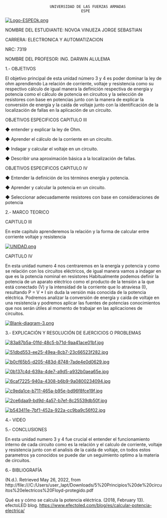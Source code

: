                         UNIVERSIDAD DE LAS FUERZAS ARMADAS 
                                      ESPE
  [![Logo-ESPEOk.png](https://i.postimg.cc/P5XdL97z/Logo-ESPEOk.png)](https://postimg.cc/HVhqRZdV)
                                                                        



NOMBRE DEL ESTUDIANTE: NOVOA VINUEZA JORGE SEBASTIAN 
  
CARRERA: ELECTRONICA Y AUTOMATIZACION 

NRC: 7319

NOMBRE DEL PROFESOR: ING. DARWIN ALULEMA



1.- OBJETIVOS 

El objetivo principal de esta unidad número 3 y 4 es poder dominar la ley de ohm aprendiendo La relación de corriente, voltaje y resistencia como su respectivo cálculo de igual manera la definición respectiva de energía y potencia como el cálculo de potencia en circuitos y la selección de resistores con base en potencias junto con la manera de explicar la conversión de energía y la caída de voltaje junto con la identificación de la localización de fallas en la aplicación de un circuito.

OBJETIVOS ESPECIFICOS CAPITULO III

◆ entender y explicar la ley de Ohm.

◆ Aprender el cálculo de la corriente en un circuito.

◆ Indagar y calcular el voltaje en un circuito.  

◆ Describir una aproximación básica a la localización de fallas.



OBJETIVOS ESPECIFICOS CAPITULO IV

◆ Entender la definición de los términos energía y potencia.

◆ Aprender y calcular la potencia en un circuito.

◆ Seleccionar adecuadamente resistores con base en consideraciones de potencia 


2.- MARCO TEORICO 

CAPITULO III

En este capitulo aprenderemos la relación y la forma de calcular entre corriente voltaje y resistencia

[![UNIDAD.png](https://i.postimg.cc/zvpzFGFF/UNIDAD.png)](https://postimg.cc/2LbNzmJ1)

CAPITULO IV

En esta unidad numero 4 nos centraremos en la energía y potencia y como se relación con los circuitos eléctricos, de igual manera vamos a indagar en que es la potencia nominal en resistores Habitualmente podemos definir la potencia de un aparato eléctrico como el producto de la tensión a la que está conectado (V) y la intensidad de la corriente que lo atraviesa (I), resultando P = V * I sin duda la versión más conocida de la potencia eléctrica. Podremos analizar la conversión de energía y caída de voltaje en una resistencia y podremos aplicar las fuentes de potencias conocimientos que nos serán útiles al momento de trabajar en las aplicaciones de circuitos.

[![Blank-diagram-3.png](https://i.postimg.cc/ZqSb5jyd/Blank-diagram-3.png)](https://postimg.cc/VJKQ7qgf)

3.- EXPLICACIÓN Y RESOLUCIÓN DE EJERCICIOS O PROBLEMAS

[![83a87b5a-01fd-48c5-b71d-9aa41ace01bf.jpg](https://i.postimg.cc/kGmfRrH0/83a87b5a-01fd-48c5-b71d-9aa41ace01bf.jpg)](https://postimg.cc/bDmQ45pg)

[![51dbd553-ee25-49ea-8cb7-23c66523f282.jpg](https://i.postimg.cc/fW6h55tk/51dbd553-ee25-49ea-8cb7-23c66523f282.jpg)](https://postimg.cc/xqy71vPS)

[![b0cf65b5-d205-483d-8748-7ade4e0d0629.jpg](https://i.postimg.cc/J0X0gv4z/b0cf65b5-d205-483d-8748-7ade4e0d0629.jpg)](https://postimg.cc/dZqJZWyb)

[![0b137c4d-639a-4de7-a9d5-a932b0aea65e.jpg](https://i.postimg.cc/7PX22GfB/0b137c4d-639a-4de7-a9d5-a932b0aea65e.jpg)](https://postimg.cc/bdDrXv0b)

[![6caf7225-940a-4308-b6b9-9a0800234094.jpg](https://i.postimg.cc/7hvwCNSC/6caf7225-940a-4308-b6b9-9a0800234094.jpg)](https://postimg.cc/sQJtq76y)

[![c9eda1ce-b711-465a-b95e-bd96f8fce19f.jpg](https://i.postimg.cc/9FFNd71z/c9eda1ce-b711-465a-b95e-bd96f8fce19f.jpg)](https://postimg.cc/PN94hNgk)

[![2ce6daa9-bd9d-4a57-b7ef-8c25539db50f.jpg](https://i.postimg.cc/dtbrsM7v/2ce6daa9-bd9d-4a57-b7ef-8c25539db50f.jpg)](https://postimg.cc/xcPc54yF)

[![b543411e-7bf1-452a-922a-cc9ba9c56f02.jpg](https://i.postimg.cc/KYX5KSCm/b543411e-7bf1-452a-922a-cc9ba9c56f02.jpg)](https://postimg.cc/ts56ffXc)

4.- VIDEO

5.- CONCLUSIONES

En esta unidad numero 3 y 4 fue crucial el entender el funcionamiento interno de cada circuito como es la relación y el calculo de corriente, voltaje y resistencia junto con el analisis de la caida de voltaje, cn todos estos parametros ya conocidos se puede dar un seguimiento optimo a la materia de circuitos.


6.- BIBLIOGRAFÍA

(N.d.). Retrieved May 26, 2022, from http://file:///C:/Users/user_lapt/Downloads/5%20Principios%20de%20circuitos%20electricos%20Floyd-protegido.pdf

Qué es y cómo se calcula la potencia eléctrica. (2018, February 13). efectoLED blog. https://www.efectoled.com/blog/es/calcular-potencia-electrica/



